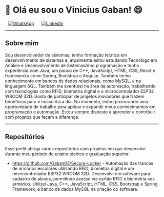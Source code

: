 # 👋 Olá eu sou o Vinicius Gaban! 😄

<p align="left">
  <a href="https://wa.me/5516991000062" target="_blank" style="margin: 0 10px; display: inline-block;">
    <img src="https://img.shields.io/badge/-WhatsApp-25D366?style=for-the-badge&logo=WhatsApp&logoColor=white" alt="WhatsApp" />
  </a>
  <a href="https://www.linkedin.com/in/vinicius-gaban/" target="_blank" style="margin: 0 10px; display: inline-block;">
    <img src="https://img.shields.io/badge/-LinkedIn-0077B5?style=for-the-badge&logo=LinkedIn&logoColor=white" alt="LinkedIn" />
  </a>
</p>

---

## Sobre mim

Sou desenvolvedor de sistemas, tenho formação técnica em desenvolvmento de sistemas e, atualmente estou estudando Tecnólogo em Análise e Desenvolvimento de SistemasAmo programação e tenho experiência com Java, um pouco de C++, JavaScript, HTML, CSS, React e frameworks como Spring, Bootstrap e Angular. Também tenho conhecimento em bancos de dados relacionais, como MySQL, e na linguagem SQL. Também me aventurei na área de automação, trabalhando com tecnologias como RFID, biometria digital e o microcontrolador ESP32 WROOM 32D. Gosto de participar de projetos inovadores que trazem benefícios para o nosso dia a dia. No momento, estou procurando uma oportunidade de trabalho para aplicar e expandir meus conhecimentos em programação e automação. Estou sempre disposto a aprender e contribuir com projetos que façam a diferença.

---

## Repositórios

Esse perfil abriga vários repositórios com projetos em que desenvolvi durante meu périodo de ensino técnico e graduação superior.

- https://github.com/Gaban03/Secure-Locker - Automação das trancas de armários escolares utilizando RFID, biometria digital e um mivrovontrolador ESP32 WROOM 32D. Desenvolvi um software para cadastro de alunos, permitindo acesso via cartão RFID e biometria aos armários. Utilizei Java, C++, JavaScript, HTML, CSS, Bootstrap e Spring Framework, e banco de dados MySQL na criação do software.
